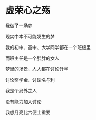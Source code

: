 # 虚荣心之殇

我做了一场梦

现实中本不可能发生的梦

我的初中、高中、大学同学都在一个班级里

而班主任是一个胖胖的女人

梦里的场景，人人都在讨论升学

讨论奖学金、讨论名与利

我是个局外之人

没有能力加入讨论

我想月亮比六便士重要
